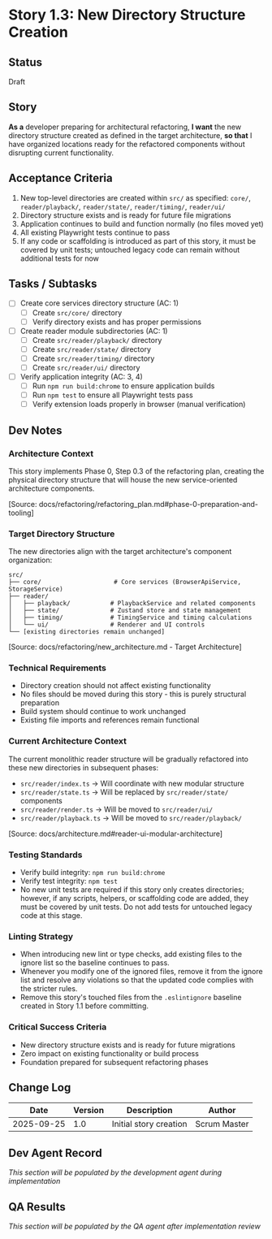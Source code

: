 # Story 1.3: New Directory Structure Creation

## Status
Draft

## Story
**As a** developer preparing for architectural refactoring,
**I want** the new directory structure created as defined in the target architecture,
**so that** I have organized locations ready for the refactored components without disrupting current functionality.

## Acceptance Criteria
1. New top-level directories are created within `src/` as specified: `core/`, `reader/playback/`, `reader/state/`, `reader/timing/`, `reader/ui/`
2. Directory structure exists and is ready for future file migrations
3. Application continues to build and function normally (no files moved yet)
4. All existing Playwright tests continue to pass
5. If any code or scaffolding is introduced as part of this story, it must be covered by unit tests; untouched legacy code can remain without additional tests for now

## Tasks / Subtasks
- [ ] Create core services directory structure (AC: 1)
  - [ ] Create `src/core/` directory
  - [ ] Verify directory exists and has proper permissions
- [ ] Create reader module subdirectories (AC: 1)
  - [ ] Create `src/reader/playback/` directory
  - [ ] Create `src/reader/state/` directory
  - [ ] Create `src/reader/timing/` directory
  - [ ] Create `src/reader/ui/` directory
- [ ] Verify application integrity (AC: 3, 4)
  - [ ] Run `npm run build:chrome` to ensure application builds
  - [ ] Run `npm test` to ensure all Playwright tests pass
  - [ ] Verify extension loads properly in browser (manual verification)

## Dev Notes

### Architecture Context
This story implements Phase 0, Step 0.3 of the refactoring plan, creating the physical directory structure that will house the new service-oriented architecture components.

[Source: docs/refactoring/refactoring_plan.md#phase-0-preparation-and-tooling]

### Target Directory Structure
The new directories align with the target architecture's component organization:

```
src/
├── core/                    # Core services (BrowserApiService, StorageService)
├── reader/
│   ├── playback/           # PlaybackService and related components
│   ├── state/              # Zustand store and state management
│   ├── timing/             # TimingService and timing calculations
│   └── ui/                 # Renderer and UI controls
└── [existing directories remain unchanged]
```

[Source: docs/refactoring/new_architecture.md - Target Architecture]

### Technical Requirements
- Directory creation should not affect existing functionality
- No files should be moved during this story - this is purely structural preparation
- Build system should continue to work unchanged
- Existing file imports and references remain functional

### Current Architecture Context
The current monolithic reader structure will be gradually refactored into these new directories in subsequent phases:
- `src/reader/index.ts` → Will coordinate with new modular structure
- `src/reader/state.ts` → Will be replaced by `src/reader/state/` components
- `src/reader/render.ts` → Will be moved to `src/reader/ui/`
- `src/reader/playback.ts` → Will be moved to `src/reader/playback/`

[Source: docs/architecture.md#reader-ui-modular-architecture]

### Testing Standards
- Verify build integrity: `npm run build:chrome`
- Verify test integrity: `npm test`
- No new unit tests are required if this story only creates directories; however, if any scripts, helpers, or scaffolding code are added, they must be covered by unit tests. Do not add tests for untouched legacy code at this stage.

### Linting Strategy
- When introducing new lint or type checks, add existing files to the ignore list so the baseline continues to pass.
- Whenever you modify one of the ignored files, remove it from the ignore list and resolve any violations so that the updated code complies with the stricter rules.
- Remove this story's touched files from the `.eslintignore` baseline created in Story 1.1 before committing.


### Critical Success Criteria
- New directory structure exists and is ready for future migrations
- Zero impact on existing functionality or build process
- Foundation prepared for subsequent refactoring phases

## Change Log
| Date | Version | Description | Author |
|------|---------|-------------|--------|
| 2025-09-25 | 1.0 | Initial story creation | Scrum Master |

## Dev Agent Record
*This section will be populated by the development agent during implementation*

## QA Results
*This section will be populated by the QA agent after implementation review*
